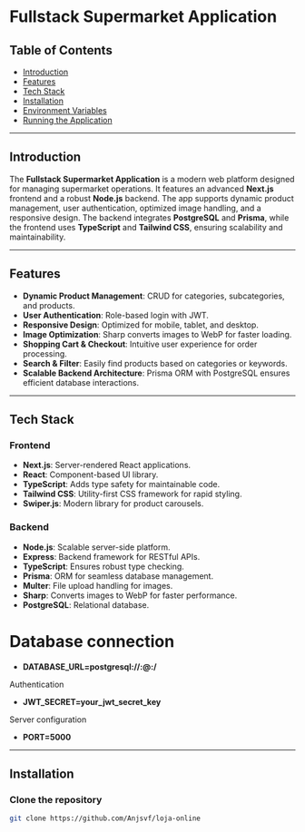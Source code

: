 # Fullstack Supermarket Application

## Table of Contents
- [Introduction](#introduction)
- [Features](#features)
- [Tech Stack](#tech-stack)
- [Installation](#installation)
- [Environment Variables](#environment-variables)
- [Running the Application](#running-the-application)


---

## Introduction

The **Fullstack Supermarket Application** is a modern web platform designed for managing supermarket operations. It features an advanced **Next.js** frontend and a robust **Node.js** backend. The app supports dynamic product management, user authentication, optimized image handling, and a responsive design. The backend integrates **PostgreSQL** and **Prisma**, while the frontend uses **TypeScript** and **Tailwind CSS**, ensuring scalability and maintainability.

---

## Features

- **Dynamic Product Management**: CRUD for categories, subcategories, and products.
- **User Authentication**: Role-based login with JWT.
- **Responsive Design**: Optimized for mobile, tablet, and desktop.
- **Image Optimization**: Sharp converts images to WebP for faster loading.
- **Shopping Cart & Checkout**: Intuitive user experience for order processing.
- **Search & Filter**: Easily find products based on categories or keywords.
- **Scalable Backend Architecture**: Prisma ORM with PostgreSQL ensures efficient database interactions.

---

## Tech Stack

### Frontend
- **Next.js**: Server-rendered React applications.
- **React**: Component-based UI library.
- **TypeScript**: Adds type safety for maintainable code.
- **Tailwind CSS**: Utility-first CSS framework for rapid styling.
- **Swiper.js**: Modern library for product carousels.

### Backend
- **Node.js**: Scalable server-side platform.
- **Express**: Backend framework for RESTful APIs.
- **TypeScript**: Ensures robust type checking.
- **Prisma**: ORM for seamless database management.
- **Multer**: File upload handling for images.
- **Sharp**: Converts images to WebP for faster performance.
- **PostgreSQL**: Relational database.

# Database connection
- **DATABASE_URL=postgresql://<username>:<password>@<host>:<port>/<database>**

Authentication
- **JWT_SECRET=your_jwt_secret_key**

Server configuration
- **PORT=5000**

---

## Installation

### Clone the repository
```bash
git clone https://github.com/Anjsvf/loja-online
